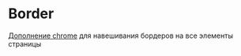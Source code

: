 # Border

[Дополнение chrome](https://chrome.google.com/webstore/detail/border/giimhlaegbbibccgaeilogofakgmhlhl) для навешивания бордеров на все элементы страницы
